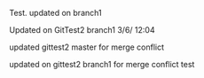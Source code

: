 Test.
updated on branch1

Updated on GitTest2 branch1 3/6/ 12:04


updated gittest2 master for merge conflict

updated on gittest2 branch1 for merge conflict test
